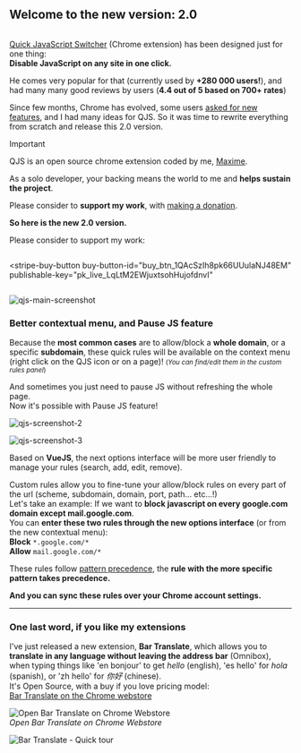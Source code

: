## Welcome to the new version: 2.0

<div style="display: flex; flex-wrap: wrap; flex-direction: row;">
  <div style="flex-shrink: 1; flex-grow: 1; width: 50%;" markdown="1">
    
    
  [Quick JavaScript Switcher](https://chrome.google.com/webstore/detail/quick-javascript-switcher/geddoclleiomckbhadiaipdggiiccfje) (Chrome extension) has been designed just for one thing:  
  **Disable JavaScript on any site in one click.**
  
  He comes very popular for that (currently used by **+280 000 users!**), and had many many good reviews by users (**4.4 out of 5 based on 700+ rates**)
  
  Since few months, Chrome has evolved, some users [asked for new features](https://github.com/maximelebreton/quick-javascript-switcher/issues), and I had many ideas for QJS.
  So it was time to rewrite everything from scratch and release this 2.0 version.

  > [!IMPORTANT]
  > 
  > QJS is an open source chrome extension coded by me, [Maxime](https://github.com/maximelebreton).
  >
  > As a solo developer, your backing means the world to me and **helps sustain the project**.
  >
  > Please consider to **support my work**, with [making a donation](https://donate.stripe.com/14k03Dcbca0XaGY3cn).
  
  
  **So here is the new 2.0 version.**
  
  Please consider to support my work:
  </div>
  
  <div>
  <script async
    src="https://js.stripe.com/v3/buy-button.js">
  </script>
  
  <stripe-buy-button
    buy-button-id="buy_btn_1QAcSzIh8pk66UUulaNJ48EM"
    publishable-key="pk_live_LqLtM2EWjuxtsohHujofdnvI"
  >
  </stripe-buy-button>
  </div>
</div>



![qjs-main-screenshot](https://github.com/user-attachments/assets/ed240480-a3a2-4d85-b467-140f95ab1a6a)


### Better contextual menu, and Pause JS feature
Because the **most common cases** are to allow/block a **whole domain**, or a specific **subdomain**, these quick rules will be available on the context menu (right click on the QJS icon or on a page)! <small>(*You can find/edit them in the custom rules panel*)</small>

And sometimes you just need to pause JS without refreshing the whole page.  
Now it's possible with Pause JS feature!

![qjs-screenshot-2](https://github.com/user-attachments/assets/85c4e332-ef39-4a2c-8e18-87af1c1525ee)






![qjs-screenshot-3](https://github.com/user-attachments/assets/eedcd24f-a072-41f2-9bfe-36bcdf8b4115)

Based on **VueJS**, the next options interface will be more user friendly to manage your rules (search, add, edit, remove).  

Custom rules allow you to fine-tune your allow/block rules on every part of the url (scheme, subdomain, domain, port, path... etc...!)  
Let's take an example: If we want to **block javascript on every google.com domain except mail.google.com**.  
You can **enter these two rules through the new options interface** (or from the new contextual menu):  
**Block** `*.google.com/*`  
**Allow** `mail.google.com/*`

These rules follow [pattern precedence](https://developer.chrome.com/extensions/contentSettings#pattern-precedence), the **rule with the more specific pattern takes precedence.** 

**And you can sync these rules over your Chrome account settings.**



_________________________________________




### One last word, if you like my extensions

I've just released a new extension, **Bar Translate**, which allows you to **translate in any language without leaving the address bar** (Omnibox), when typing things like 'en bonjour' to get _hello_ (english), 'es hello' for _hola_ (spanish), or 'zh hello' for _你好_ (chinese).  
It's Open Source, with a buy if you love pricing model:  
[Bar Translate on the Chrome webstore](https://chrome.google.com/webstore/detail/bar-translate/inigdjcpofmlcigjhhiigigihmookhcp)

![Open Bar Translate on Chrome Webstore](https://i.kickstarter.com/assets/023/635/058/cb67ce6ee08e9831efba70c8f4808eff_original.png?fit=scale-down&origin=ugc&width=680&sig=4dnoBRf3xajuUagxxwDT9cZSJcUwy4hls0JTshkqaeY%3D)  
*Open Bar Translate on Chrome Webstore*

![Bar Translate - Quick tour](https://i.kickstarter.com/assets/023/629/157/ab9bbf7ee33a0c143d722b361aa6afd4_original.gif?fit=scale-down&origin=ugc&q=92&width=680&sig=7f6b7DvBqPjM%2FBFXDkA%2FoXNP3x3baEMpWz59Glq2RLo%3D)


